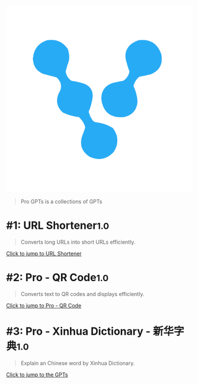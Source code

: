 <!-- _coverpage.md -->

![logo](_media/icon.svg)
> Pro GPTs is a collections of GPTs

# #1: URL Shortener<small>1.0</small>
> Converts long URLs into short URLs efficiently.

[Click to jump to URL Shortener](https://chat.openai.com/g/g-H5QGzOrC7-url-shortener)


# #2: Pro - QR Code<small>1.0</small>
> Converts text to QR codes and displays efficiently.

[Click to jump to Pro - QR Code](https://chat.openai.com/g/g-f3xlLWxBc-pro-qr-codes)

# #3: Pro - Xinhua Dictionary - 新华字典<small>1.0</small>
> Explain an Chinese  word by Xinhua Dictionary.

[Click to jump to the GPTs](https://chat.openai.com/g/g-lWbcpZuMT-pro-xinhua-dictionary-xin-hua-zi-dian)